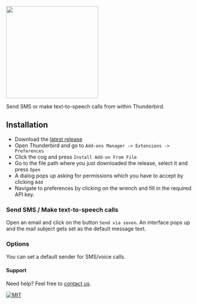 <img src="https://www.seven.io/wp-content/uploads/Logo.svg" width="250" />

Send SMS or make text-to-speech calls from within Thunderbird.

## Installation

* Download
  the [latest release](https://github.com/seven-io/thunderbird/releases/latest/download/seven-thunderbird-latest.xpi)
* Open Thunderbird and go to `Add-ons Manager -> Extensions -> Preferences`
* Click the cog and press `Install Add-on From File`
* Go to the file path where you just downloaded the release, select it and press `Open`
* A dialog pops up asking for permissions which you have to accept by clicking `Add`
* Navigate to preferences by clicking on the wrench and fill in the required API key.

### Send SMS / Make text-to-speech calls

Open an email and click on the button `Send via seven`. An interface pops up and the mail
subject gets set as the default message text.

### Options
You can set a default sender for SMS/voice calls.

#### Support

Need help? Feel free to [contact us](https://www.seven.io/en/company/contact/).

[![MIT](https://img.shields.io/badge/License-MIT-teal.svg)](LICENSE)
